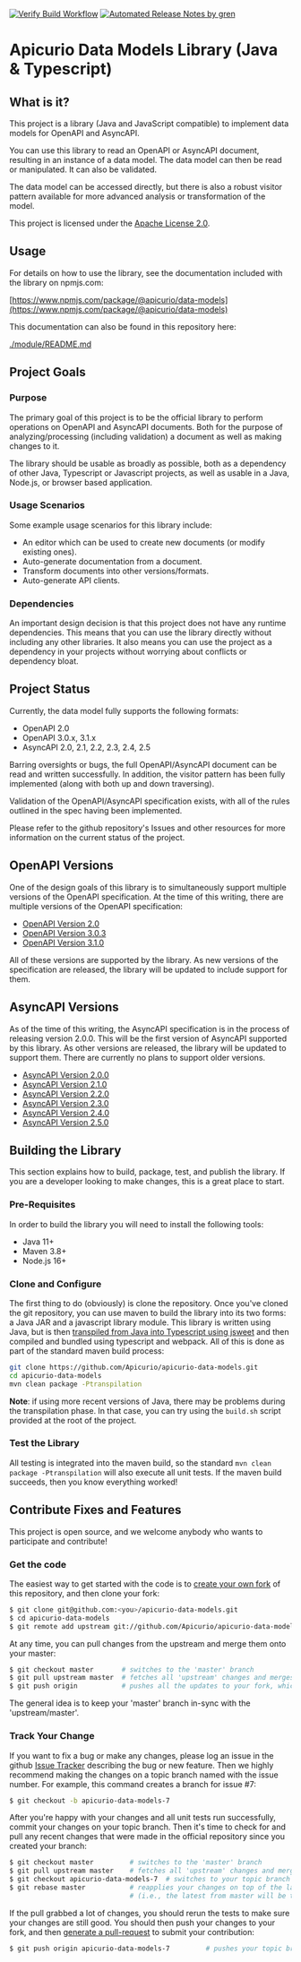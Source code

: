 [![Verify Build Workflow](https://github.com/Apicurio/apicurio-data-models/actions/workflows/verify.yaml/badge.svg)](https://github.com/Apicurio/apicurio-data-models/actions/workflows/verify.yaml?query=branch%3Amaster)
[![Automated Release Notes by gren](https://img.shields.io/badge/%F0%9F%A4%96-release%20notes-00B2EE.svg)](https://github-tools.github.io/github-release-notes/)

# Apicurio Data Models Library (Java & Typescript)

## What is it?
This project is a library (Java and JavaScript compatible) to implement data models for OpenAPI and AsyncAPI.

You can use this library to read an OpenAPI or AsyncAPI document, resulting in an instance of a data model. 
The data model can then be read or manipulated. It can also be validated.

The data model can be accessed directly, but there is also a robust visitor pattern available for more 
advanced analysis or transformation of the model.

This project is licensed under the [Apache License 2.0](LICENSE).

## Usage
For details on how to use the library, see the documentation included with the library on
npmjs.com:

  [https://www.npmjs.com/package/@apicurio/data-models](https://www.npmjs.com/package/@apicurio/data-models)

This documentation can also be found in this repository here:

  [./module/README.md](https://github.com/Apicurio/apicurio-data-models/blob/master/module/README.md)

## Project Goals

### Purpose
The primary goal of this project is to be the official library to perform operations on OpenAPI and 
AsyncAPI documents.  Both for the purpose of analyzing/processing (including validation) a document 
as well as making changes to it.

The library should be usable as broadly as possible, both as a dependency of other Java, Typescript or
Javascript projects, as well as usable in a Java, Node.js, or browser based application.

### Usage Scenarios
Some example usage scenarios for this library include:
 
* An editor which can be used to create new documents (or modify existing ones).
* Auto-generate documentation from a document.
* Transform documents into other versions/formats.
* Auto-generate API clients.

### Dependencies
An important design decision is that this project does not have any runtime dependencies.  This means that 
you can use the library directly without including any other libraries. It also means you can use the 
project as a dependency in your projects without worrying about conflicts or dependency bloat.

## Project Status
Currently, the data model fully supports the following formats:

* OpenAPI 2.0
* OpenAPI 3.0.x, 3.1.x
* AsyncAPI 2.0, 2.1, 2.2, 2.3, 2.4, 2.5

Barring oversights or bugs, the full OpenAPI/AsyncAPI document can be read and written successfully.  In 
addition, the visitor pattern has been fully implemented (along with both up and down traversing).

Validation of the OpenAPI/AsyncAPI specification exists, with all of the rules outlined in the spec having 
been implemented.

Please refer to the github repository's Issues and other resources for more information on the
current status of the project.

## OpenAPI Versions
One of the design goals of this library is to simultaneously support multiple versions of the OpenAPI
specification.  At the time of this writing, there are multiple versions of the OpenAPI specification:

* [OpenAPI Version 2.0](https://github.com/OAI/OpenAPI-Specification/blob/main/versions/2.0.md)
* [OpenAPI Version 3.0.3](https://github.com/OAI/OpenAPI-Specification/blob/main/versions/3.0.3.md)
* [OpenAPI Version 3.1.0](https://github.com/OAI/OpenAPI-Specification/blob/main/versions/3.1.0.md)

All of these versions are supported by the library.  As new versions of the specification are 
released, the library will be updated to include support for them.

## AsyncAPI Versions
As of the time of this writing, the AsyncAPI specification is in the process of releasing version 2.0.0.
This will be the first version of AsyncAPI supported by this library.  As other versions are released,
the library will be updated to support them.  There are currently no plans to support older versions.

* [AsyncAPI Version 2.0.0](https://github.com/asyncapi/spec/blob/v2.0.0/versions/2.0.0/asyncapi.md)
* [AsyncAPI Version 2.1.0](https://github.com/asyncapi/spec/blob/v2.1.0/spec/asyncapi.md)
* [AsyncAPI Version 2.2.0](https://github.com/asyncapi/spec/blob/v2.2.0/spec/asyncapi.md)
* [AsyncAPI Version 2.3.0](https://github.com/asyncapi/spec/blob/v2.3.0/spec/asyncapi.md)
* [AsyncAPI Version 2.4.0](https://github.com/asyncapi/spec/blob/v2.4.0/spec/asyncapi.md)
* [AsyncAPI Version 2.5.0](https://github.com/asyncapi/spec/blob/v2.5.0/spec/asyncapi.md)

## Building the Library
This section explains how to build, package, test, and publish the library.  If you are a developer
looking to make changes, this is a great place to start.

### Pre-Requisites
In order to build the library you will need to install the following tools:

* Java 11+
* Maven 3.8+
* Node.js 16+

### Clone and Configure
The first thing to do (obviously) is clone the repository.  Once you've cloned the git repository,
you can use maven to build the library into its two forms:  a Java JAR and a javascript library module.
This library is written using Java, but is then [transpiled from Java into Typescript using jsweet](http://www.jsweet.org/)
and then compiled and bundled using typescript and webpack.  All of this is done as part of the standard
maven build process:

```bash
git clone https://github.com/Apicurio/apicurio-data-models.git
cd apicurio-data-models
mvn clean package -Ptranspilation
```

**Note**: if using more recent versions of Java, there may be problems during the transpilation phase.  In that case,
you can try using the `build.sh` script provided at the root of the project.

### Test the Library
All testing is integrated into the maven build, so the standard `mvn clean package -Ptranspilation` will also execute
all unit tests.  If the maven build succeeds, then you know everything worked!


## Contribute Fixes and Features
This project is open source, and we welcome anybody who wants to participate and contribute!

### Get the code
The easiest way to get started with the code is to [create your own fork](http://help.github.com/forking/)
of this repository, and then clone your fork:

```bash
$ git clone git@github.com:<you>/apicurio-data-models.git
$ cd apicurio-data-models
$ git remote add upstream git://github.com/Apicurio/apicurio-data-models.git
```

At any time, you can pull changes from the upstream and merge them onto your master:

```bash
$ git checkout master       # switches to the 'master' branch
$ git pull upstream master  # fetches all 'upstream' changes and merges 'upstream/master' onto your 'master' branch
$ git push origin           # pushes all the updates to your fork, which should be in-sync with 'upstream'
```

The general idea is to keep your 'master' branch in-sync with the 'upstream/master'.

### Track Your Change
If you want to fix a bug or make any changes, please log an issue in the github 
[Issue Tracker](https://github.com/Apicurio/apicurio-data-models/issues) describing the bug or new 
feature. Then we highly recommend making the changes on a topic branch named with the issue 
number. For example, this command creates a branch for issue #7:

```bash
$ git checkout -b apicurio-data-models-7
```

After you're happy with your changes and all unit tests run successfully, commit your changes 
on your topic branch. Then it's time to check for and pull any recent changes that were made in
the official repository since you created your branch:

```bash
$ git checkout master         # switches to the 'master' branch
$ git pull upstream master    # fetches all 'upstream' changes and merges 'upstream/master' onto your 'master' branch
$ git checkout apicurio-data-models-7  # switches to your topic branch
$ git rebase master           # reapplies your changes on top of the latest in master
                              # (i.e., the latest from master will be the new base for your changes)
```

If the pull grabbed a lot of changes, you should rerun the tests to make sure your changes are 
still good.  You should then push your changes to your fork, and then 
[generate a pull-request](http://help.github.com/pull-requests/) to submit your contribution:

```bash
$ git push origin apicurio-data-models-7         # pushes your topic branch into your public fork
```

